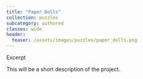 ```yaml
---
title: "Paper Dolls"
collection: puzzles
subcategory: authored
classes: wide
header: 
  teaser: /assets/images/puzzles/paper_dolls.png
---
```


Excerpt



This will be a short description of the project.